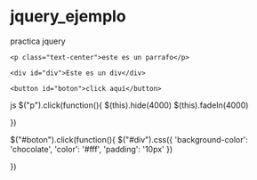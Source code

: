 # jquery_ejemplo
practica jquery


    <p class="text-center">este es un parrafo</p>

    <div id="div">Este es un div</div>

    <button id="boton">click aquí</button>
 
 js
 $("p").click(function(){
    $(this).hide(4000)
    $(this).fadeIn(4000)

})

$("#boton").click(function(){
    $("#div").css({
        'background-color': 'chocolate',
        'color': '#fff',
        'padding': '10px'
    })
    
})

